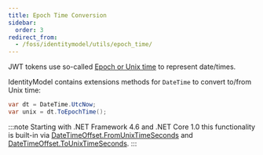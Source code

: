 ```yaml
---
title: Epoch Time Conversion
sidebar:
  order: 3
redirect_from:
  - /foss/identitymodel/utils/epoch_time/
---
```


JWT tokens use so-called [Epoch or Unix
time](https://en.wikipedia.org/wiki/Unix_time) to represent date/times.

IdentityModel contains extensions methods for `DateTime` to convert
to/from Unix time:

```csharp
var dt = DateTime.UtcNow;
var unix = dt.ToEpochTime();
```

:::note
Starting with .NET Framework 4.6 and .NET Core 1.0 this functionality is
built-in via
[DateTimeOffset.FromUnixTimeSeconds](https://docs.microsoft.com/en-us/dotnet/api/system.datetimeoffset.fromunixtimeseconds)
and
[DateTimeOffset.ToUnixTimeSeconds](https://docs.microsoft.com/en-us/dotnet/api/system.datetimeoffset.tounixtimeseconds).
:::


